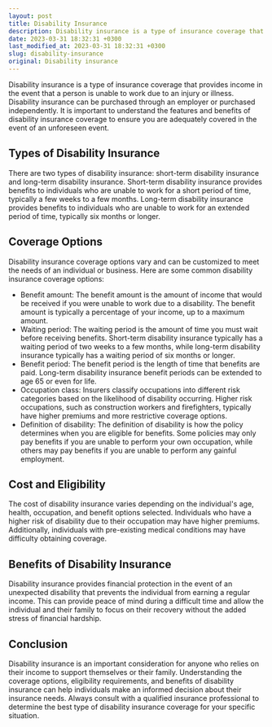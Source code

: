 ```yaml
---
layout: post
title: Disability Insurance
description: Disability insurance is a type of insurance coverage that provides income in the event that a person is unable to work due to an injury or illness. Learn more about it in this article.
date: 2023-03-31 18:32:31 +0300
last_modified_at: 2023-03-31 18:32:31 +0300
slug: disability-insurance
original: Disability insurance
---
```


Disability insurance is a type of insurance coverage that provides income in the event that a person is unable to work due to an injury or illness. Disability insurance can be purchased through an employer or purchased independently. It is important to understand the features and benefits of disability insurance coverage to ensure you are adequately covered in the event of an unforeseen event.

## Types of Disability Insurance

There are two types of disability insurance: short-term disability insurance and long-term disability insurance. Short-term disability insurance provides benefits to individuals who are unable to work for a short period of time, typically a few weeks to a few months. Long-term disability insurance provides benefits to individuals who are unable to work for an extended period of time, typically six months or longer.

## Coverage Options

Disability insurance coverage options vary and can be customized to meet the needs of an individual or business. Here are some common disability insurance coverage options:

- Benefit amount: The benefit amount is the amount of income that would be received if you were unable to work due to a disability. The benefit amount is typically a percentage of your income, up to a maximum amount.
- Waiting period: The waiting period is the amount of time you must wait before receiving benefits. Short-term disability insurance typically has a waiting period of two weeks to a few months, while long-term disability insurance typically has a waiting period of six months or longer.
- Benefit period: The benefit period is the length of time that benefits are paid. Long-term disability insurance benefit periods can be extended to age 65 or even for life.
- Occupation class: Insurers classify occupations into different risk categories based on the likelihood of disability occurring. Higher risk occupations, such as construction workers and firefighters, typically have higher premiums and more restrictive coverage options.
- Definition of disability: The definition of disability is how the policy determines when you are eligible for benefits. Some policies may only pay benefits if you are unable to perform your own occupation, while others may pay benefits if you are unable to perform any gainful employment.

## Cost and Eligibility

The cost of disability insurance varies depending on the individual's age, health, occupation, and benefit options selected. Individuals who have a higher risk of disability due to their occupation may have higher premiums. Additionally, individuals with pre-existing medical conditions may have difficulty obtaining coverage.

## Benefits of Disability Insurance

Disability insurance provides financial protection in the event of an unexpected disability that prevents the individual from earning a regular income. This can provide peace of mind during a difficult time and allow the individual and their family to focus on their recovery without the added stress of financial hardship.

## Conclusion

Disability insurance is an important consideration for anyone who relies on their income to support themselves or their family. Understanding the coverage options, eligibility requirements, and benefits of disability insurance can help individuals make an informed decision about their insurance needs. Always consult with a qualified insurance professional to determine the best type of disability insurance coverage for your specific situation.